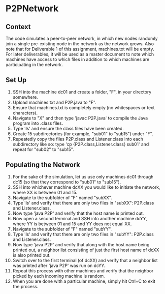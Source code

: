 # P2PNetwork
## Context
The code simulates a peer-to-peer network, in which new nodes randomly join a single pre-existing node in the network as the network grows. Also note that for Deliverable 1 of this assignment, machines.txt will be empty. For later deliverables, it will be used as a master document to note which machines have access to which files in addition to which machines are participating in the network.

## Set Up
1. SSH into the machine dc01 and create a folder, "F", in your directory somewhere.
2. Upload machines.txt and P2P.java to "F".
3. Ensure that machines.txt is completely empty (no whitespaces or text characters).
4. Navigate to "X" and then type 'javac P2P.java' to compile the Java program into .class files.
5. Type 'ls' and ensure the class files have been created.
6. Create 15 subdirectories (for example, "sub01" to "sub15") under "F".
7. Repeatedly copy the files P2P.class and Listener.class into each subdirectory like so: type 'cp {P2P.class,Listener.class} sub01' and repeat for "sub02" to "sub15".

## Populating the Network
1. For the sake of the simulation, let us use only machines dc01 through dc15 (so that they correspond to "sub01" to "sub15").
2. SSH into whichever machine dcXX you would like to initiate the network, where XX is between 01 and 15.
3. Navigate to the subfolder of "F" named "subXX".
4. Type 'ls' and verify that there are only two files in "subXX": P2P.class and Listener.class.
5. Now type 'java P2P' and verify that the host name is printed out.
6. Now open a second terminal and SSH into another machine dcYY, where YY is between 01 and 15 and YY does not equal XX.
7. Navigate to the subfolder of "F" named "subYY".
8. Type 'ls' and verify that there are only two files in "subYY": P2P.class and Listener.class.
9. Now type 'java P2P' and verify that along with the host name being printed out, a neighbor list consisting of just the first host name of dcXX is also printed out.
10. Switch over to the first terminal (of dcXX) and verify that a neighbor list was printed after 'java P2P' was run on dcYY.
11. Repeat this process with other machines and verify that the neighbor picked by each incoming machine is random.
12. When you are done with a particular machine, simply hit Ctrl+C to exit the process.
